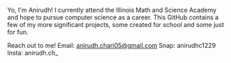 Yo, I'm Anirudh! I currently attend the Illinois Math and Science Academy and hope to pursue computer science as a career. This GitHub contains a few of my more significant projects, some created for school and some just for fun.

Reach out to me!
Email: anirudh.chari05@gmail.com
Snap: anirudhc1229
Insta: anirudh.ch_

